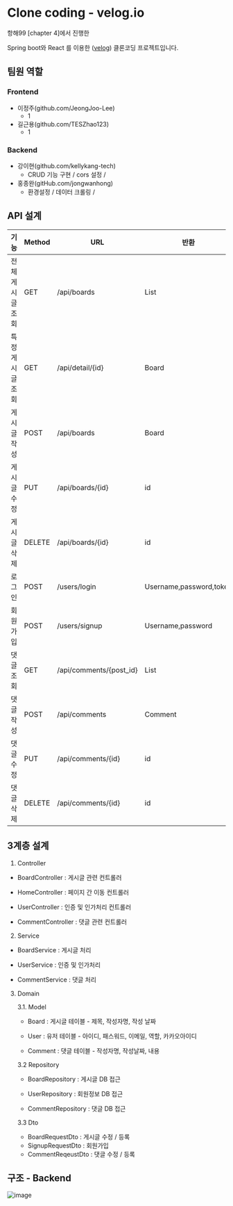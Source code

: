 # Clone coding - velog.io

항해99 [chapter 4]에서 진행한

Spring boot와 React 를 이용한 ([velog](https://velog.io)) 클론코딩 프로젝트입니다.



## 팀원 역할

### Frontend

* 이정주(github.com/JeongJoo-Lee)
  * 1
* 길근용(github.com/TESZhao123)
  * 1

### Backend

* 강이현(github.com/kellykang-tech)
  * CRUD 기능 구현 / cors 설정 / 
* 홍종완(gitHub.com/jongwanhong)
  * 환경설정 / 데이터 크롤링 / 

## API 설계

| 기능             | Method | URL                     | 반환                    |
| ---------------- | ------ | ----------------------- | ----------------------- |
| 전체 게시글 조회 | GET    | /api/boards             | List<Board>             |
| 특정 게시글 조회 | GET    | /api/detail/{id}        | Board                   |
| 게시글 작성      | POST   | /api/boards             | Board                   |
| 게시글 수정      | PUT    | /api/boards/{id}        | id                      |
| 게시글 삭제      | DELETE | /api/boards/{id}        | id                      |
| 로그인           | POST   | /users/login            | Username,password,token |
| 회원가입         | POST   | /users/signup           | Username,password       |
| 댓글 조회        | GET    | /api/comments/{post_id} | List<Comment>           |
| 댓글 작성        | POST   | /api/comments           | Comment                 |
| 댓글 수정        | PUT    | /api/comments/{id}      | id                      |
| 댓글 삭제        | DELETE | /api/comments/{id}      | id                      |

 

## 3계층 설계

1. Controller

- BoardController : 게시글 관련 컨트롤러

- HomeController : 페이지 간 이동 컨트롤러

- UserController : 인증 및 인가처리 컨트롤러

- CommentController : 댓글 관련 컨트롤러

  

2. Service

- BoardService : 게시글 처리

- UserService : 인증 및 인가처리

- CommentService : 댓글 처리

  

3. Domain

   3.1. Model

   * Board : 게시글 테이블 - 제목, 작성자명, 작성 날짜

   * User : 유저 테이블 - 아이디, 패스워드, 이메일, 역할, 카카오아이디

   * Comment : 댓글 테이블 - 작성자명, 작성날짜, 내용

     

   3.2 Repository

   * BoardRepository : 게시글 DB 접근

   * UserRepository : 회원정보 DB 접근

   * CommentRepository : 댓글 DB 접근

     

   3.3 Dto

   * BoardRequestDto : 게시글 수정 / 등록
   * SignupRequestDto : 회원가입
   * CommentReqeustDto : 댓글 수정 / 등록

## 구조 - Backend
![image](https://user-images.githubusercontent.com/53491653/113465588-184ed680-9470-11eb-9afd-96eb04152fdb.png)



